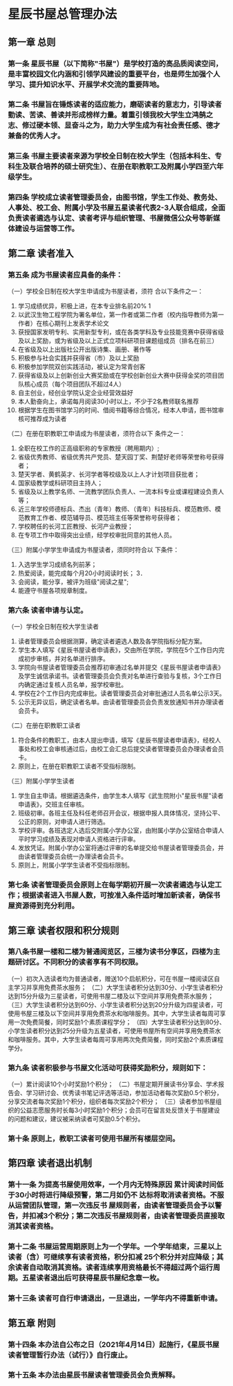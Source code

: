 # 星辰书屋总管理办法

## 第一章 总则

### 第一条 星辰书屋（以下简称"书屋"）是学校打造的高品质阅读空间，是丰富校园文化内涵和引领学风建设的重要平台，也是师生加强个人学习、提升知识水平、开展学术交流的重要阵地。

### 第二条 书屋旨在锤炼读者的适应能力，磨砺读者的意志力，引导读者勤读、苦读、善读并形成榜样力量。着重引领我校大学生立鸿鹄之志、修过硬本领、显奋斗之为，助力大学生成为有社会责任感、德才兼备的优秀人才。

### 第三条 书屋主要读者来源为学校全日制在校大学生（包括本科生、专科生及联合培养的硕士研究生）、在册在职教职工及附属小学四至六年级学生。

### 第四条 学校成立读者管理委员会，由图书馆，学生工作处、教务处、人事处、校工会、附属小学及书屋五星读者代表2-3人联合组成，全面负责读者遴选与认定、读者考评与组织管理、书屋微信公众号等新媒体建设与运营等工作。

## 第二章 读者准入

### 第五条 成为书屋读者应具备的条件：

（一）学校全日制在校大学生申请成为书屋读者，须符 合以下条件之一： 
1. 学习成绩优异，积极上进，在本专业排名前20% 1
2. 以武汉生物工程学院为署名单位，第一作者或第二作者（校内指导教师为第一作者）在核心期刊上发表学术论文
3. 获授国家发明专利、实用新型专利，或在各类学科及专业技能竞赛中获得省级及以上奖励，或为省级及以上正式立项科研项目课题组成员（排名在前三）
4. 在省级及以上出版社公开出版诗集、画册、著作等
5. 积极参与社会实践并获得省（市）及以上奖励
6. 积极参加学院双创实践活动，被认定为常青创客
7. 获得省级及以上创新创业大赛奖励或在学校创新创业大赛中获得金奖的项目团队核心成员（每个项目团队不超过4人）
8. 自主创业，经创业学院认定企业经营效益好 
9. 本人勤奋向上，承诺每月阅读30小时以上，不少于2名教师联名推荐
10. 根据学生在图书馆学习的时间、借阅书籍等综合情况，经本人申请，图书馆审核可推荐成为读者

（二）在册在职教职工申请成为书屋读者，须符合以下 条件之一： 
1. 全职在校工作的正高级职称的专家教授（聘用期内）;
2. 省级优秀教师、省级优秀共产党员、楚天园丁奖、荆楚好老师等荣誉称号获得者； 
3. 楚天学者、黄鹤英才、长河学者等校级及以上人才计划项目获批者； 
4. 国家级教学或科研项目主持人； 
5. 省级及以上教学名师、一流教学团队负责人、一流本科专业或课程建设负责人等； 
6. 近三年学校师德标兵、杰出（青年）教师、（青年）科技标兵、模范教师、模范教育工作者、模范辅导员、模范班主任等荣誉称号获得者； 
7. 学校聘任的长河工匠教授、长河产业教授； 
8. 在专项工作中取得突出业绩，经学校审批同意的其他人员。

（三）附属小学学生申请成为书屋读者，须同时符合以 下条件： 
1. 入选学生学习成绩名列前茅；
2. 热爱阅读，能完成每个月20小时阅读时长； 3．
3. 会阅读，能分享，被评为班级"阅读之星"; 
4. 能遵守书屋各项规章制度。

### 第六条 读者申请与认定。

（一）学校全日制在校大学生读者 
1. 读者管理委员会根据测算，确定读者遴选人数及各学院指标分配方案。
2. 学生本人填写《星辰书屋读者申请表》，交由所在学院，学院在5个工作日内完成初步审核，并对名单进行排序。 
3. 学院向书屋读者管理委员会推荐初审通过名单并提交《星辰书屋读者申请表》及学生诚信承诺书。读者管理委员会负责对名单进行查验与复核，3个工作日内确定通过复核人员名单，报学校审批。 
4. 学校在2个工作日内完成审批。读者管理委员会对审批通过人员名单公示3天。 
5. 公示无异议后，确定读者名单。由读者管理委员会负责发放通知书并办理读者会员卡。

（二）在册在职教职工读者 
1. 符合条件的教职工，由本人提出申请，填写《星辰书屋读者申请表》，经校人事处和校工会审核通过后，由校工会汇总后提交读者管理委员会办理读者会员卡。 
2. 原则上，在册在职教职工读者不受指标限制。

（三）附属小学学生读者 
1. 学生自主申请。根据遴选条件，由学生本人填写《武生院附小"星辰书屋"读者申请表》，交班主任审核。
2. 班级初审。各班主任及科任老师召开会议，根据申报人具体情况，坚持公平、公正的原则，对申请人进行筛选。 
3. 学校评审。各班选定人选后交附属小学办公室，由附属小学办公室结合申请人平时学习成绩及表现对申请人资格进行评审。 
4. 发放凭证。附属小学办公室将通过评审的名单提交给书屋读者管理委员会，并由读者管理委员会统一办理读者会员卡。 
5. 原则上，附属小学学生读者不受指标限制。

### 第七条 读者管理委员会原则上在每学期初开展一次读者遴选与认定工作；根据读者进入书屋人数，可按准入条件适时增加新读者，确保书屋资源得到充分利用。

## 第三章 读者权限和积分规则

### 第八条书屋一楼和二楼为普通阅览区，三楼为读书分享区，四楼为主题研讨区。不同积分的读者享有不同权限。 

（一）初次入选读者均为普通读者，赠送10个启航积分，可在书屋一楼阅读区自主学习并享用免费茶水服务； 
（二）大学生读者积分达到30分、小学生读者积分达到15分升级为三星读者，可使用书屋二楼及以下空间并享用免费茶水服务； 
（三）大学生读者积分达到60分、小学生读者积分达到20分升级为四星读者，可使用书屋三楼及以下空间并享用免费茶水和咖啡服务。其中，大学生读者每周可享用一次免费简餐，同时奖励1个素质课程学分； 
（四）大学生读者积分达到80分、小学生读者积分达到25分升级为五星读者，可使用书屋所有空间并享用免费茶水和咖啡服务。其中，大学生读者每周可享用两次免费简餐，同时奖励2个素质课程学分。

### 第九条 读者积极参与书屋文化活动可获得奖励积分，规则如下： 

（一）累计阅读10个小时奖励1个积分； 
（二）书屋定期开展读书分享会、学术报告会、学习研讨会、优秀读书笔记评选等活动，参加活动者每次奖励0.5个积分，分享交流者每次奖励1个积分，组织者每次奖励2个积分； 
（三）读者参加书屋组织的公益志愿服务时长每3小时奖励1个积分；会员可在留言处反馈关于书屋建设的问题和建议，建议被采纳读者可奖励0.5个积分。

### 第十条 原则上，教职工读者可使用书屋所有楼层空间。

## 第四章 读者退出机制

### 第十一条 为提高书屋使用效率，一个月内无特殊原因 累计阅读时间低于30小时将进行降级预警，第二月如仍不 达标将取消读者资格。不服从运营团队管理，第一次违反书 屋规则者，由读者管理委员会予以警告，并扣减3个积分；第二次违反书屋规则者，由读者管理委员直接取消其读者资格。

### 第十二条 书屋运营周期原则上为一个学年。一个学年结束，三星以上读者（含）可继续享有读者资格，积分扣减 25个积分并对应降级；其余读者自动取消其资格。读者连续享用资格最长不得超过两个运行周期。五星读者退出后可获得星辰书屋纪念章一枚。

### 第十三条 读者可自行申请退出，一旦退出，一学年内不得重新申请。

## 第五章 附则

### 第十四条 本办法自公布之日（2021年4月14日）起施行，《星辰书屋读者管理暂行办法（试行）》自行废止。

### 第十五条 本办法由星辰书屋读者管理委员会负责解释。
